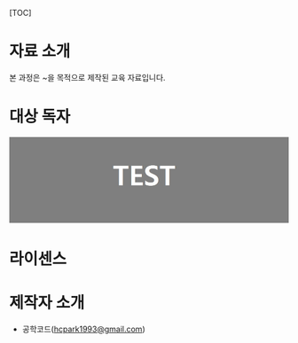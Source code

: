 [TOC]



# 자료 소개

본 과정은 ~을 목적으로 제작된 교육 자료입니다.



# 대상 독자



![테스트 이미지](images/introduction_test.jpg)

# 라이센스





# 제작자 소개

- 공학코드(hcpark1993@gmail.com)

  



